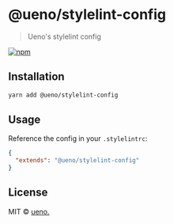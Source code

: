 # @ueno/stylelint-config

> Ueno's stylelint config

[![npm](https://img.shields.io/npm/v/@ueno/stylelint-config.svg)](https://www.npmjs.com/package/@ueno/stylelint-config)

## Installation

```bash
yarn add @ueno/stylelint-config
```

## Usage

Reference the config in your `.stylelintrc`:

```json
{
  "extends": "@ueno/stylelint-config"
}
```

## License

MIT &copy; [ueno.](http://ueno.co)
